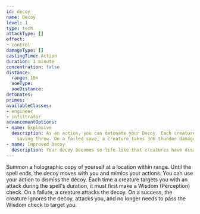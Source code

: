 ```yaml
---
id: decoy
name: Decoy
level: 1
type: tech
attackType: []
effect:
- control
damageType: []
castingTime: Action
duration: 1 minute
concentration: false
distance:
  range: 10m
  aoeType: 
  aoeDistance: 
detonates: 
primes: 
availableClasses:
- engineer
- infiltrator
advancementOptions:
- name: Explosive
  description: As an action, you can detonate your Decoy. Each creature within 4m of the decoy must make a Dexterity
    saving throw. On a failed save, a creature takes 3d6 thunder damage or half as much on a successful one.
- name: Improved Decoy
  description: Your decoy becomes so life-like that creatures have disadvantage on the Wisdom (Perception) check.
---
```

Summon a holographic copy of yourself at a location within range. Until the spell ends, the decoy moves with you and
mimics your actions. You can use your action to dismiss the decoy. Each time a creature targets you with an attack
during the spell's duration, it must first make a Wisdom (Perception) check. On a failure, a creature attacks
the decoy. On a success, the creature ignores the decoy, attacks you, and no longer needs to pass the Wisdom check to
target you.
